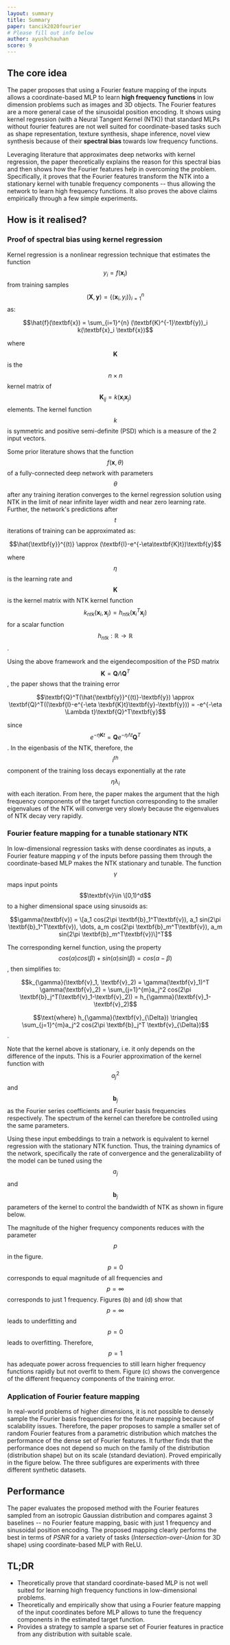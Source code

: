 ```yaml
---
layout: summary
title: Summary
paper: tancik2020fourier
# Please fill out info below
author: ayushchauhan
score: 9
---
```


## The core idea

The paper proposes that using a Fourier feature mapping of the inputs allows a coordinate-based MLP to learn **high frequency functions** in low dimension problems such as images and 3D objects. The Fourier features are a more general case of the sinusoidal position encoding. It shows using kernel regression (with a Neural Tangent Kernel (NTK)) that standard MLPs without fourier features are not well suited for coordinate-based tasks such as shape representation, texture synthesis, shape inference, novel view synthesis because of their **spectral bias** towards low frequency functions.

Leveraging literature that approximates deep networks with kernel regression, the paper theoretically explains the reason for this spectral bias and then shows how the Fourier features help in overcoming the problem. Specifically, it proves that the Fourier features transform the NTK into a stationary kernel with tunable frequency components -- thus allowing the network to learn high frequency functions. It also proves the above claims empirically through a few simple experiments.



## How is it realised?

### Proof of spectral bias using kernel regression

Kernel regression is a nonlinear regression technique that estimates the function $$y_i=f(\textbf{x}_i)$$ from training samples $$(\textbf{X}, \textbf{y}) = \{(\textbf{x}_i, y_i)\}_{i=1}^{n}$$ as:

$$\hat{f}(\textbf{x}) = \sum_{i=1}^{n} (\textbf{K}^{-1}\textbf{y})_i k(\textbf{x}_i \textbf{x})$$

where $$\textbf{K}$$ is the $$n\times n$$ kernel matrix of $$\textbf{K}_{ij}=k(\textbf{x}_i\textbf{x}_j)$$ elements. The kernel function $$k$$ is symmetric and positive semi-definite (PSD) which is a measure of the 2 input vectors. 

Some prior literature shows that the function $$f(\textbf{x}, \theta)$$ of a fully-connected deep network with parameters $$\theta$$ after any training iteration converges to the kernel regression solution using NTK in the limit of near infinite layer width and near zero learning rate. Further, the network's predictions after $$t$$ iterations of training can be approximated as:

$$\hat{\textbf{y}}^{(t)} \approx (\textbf{I}-e^{-\eta\textbf{K}t})\textbf{y}$$

where $$\eta$$ is the learning rate and $$\textbf{K}$$ is the kernel matrix with NTK kernel function $$k_{ntk}(\textbf{x}_i,\textbf{x}_j) = h_{ntk}(\textbf{x}_i^T\textbf{x}_j)$$ for a scalar function $$h_{ntk}: \mathbb{R} \rightarrow \mathbb{R}$$.

Using the above framework and the eigendecomposition of the PSD matrix $$\textbf{K} = \textbf{Q}\Lambda \textbf{Q}^T$$, the paper shows that the training error

$$\textbf{Q}^T(\hat{\textbf{y}}^{(t)}-\textbf{y}) \approx \textbf{Q}^T((\texbf{I}-e^{-\eta \texbf{K}t}\textbf{y}-\textbf{y})) = -e^{-\eta \Lambda t}\textbf{Q}^T\textbf{y}$$

since $$e^{-\eta \textbf{K}t} = \textbf{Q}e^{-\eta \Lambda t}\textbf{Q}^T$$. In the eigenbasis of the NTK, therefore, the $$i^{th}$$ component of the training loss decays exponentially at the rate $$\eta\lambda_i$$ with each iteration. 
From here, the paper makes the argument that the high frequency components of the target function corresponding to the smaller eigenvalues of the NTK will converge very slowly because the eigenvalues of NTK decay very rapidly. 


### Fourier feature mapping for a tunable stationary NTK

In low-dimensional regression tasks with dense coordinates as inputs, a Fourier feature mapping $\gamma$ of the inputs before passing them through the coordinate-based MLP makes the NTK stationary and tunable. The function $$\gamma$$ maps input points $$\textbf{v}\in \[0,1)^d$$ to a higher dimensional space using sinusoids as:

$$\gamma(\textbf{v}) = \[a_1 cos(2\pi \textbf{b}_1^T\textbf{v}), a_1 sin(2\pi \textbf{b}_1^T\textbf{v}), \dots, a_m cos(2\pi \textbf{b}_m^T\textbf{v}), a_m sin(2\pi \textbf{b}_m^T\textbf{v})\]^T$$

The corresponding kernel function, using the property $$cos(\alpha)cos(\beta)+sin(\alpha)sin(\beta)=cos(\alpha -\beta)$$, then simplifies to:

$$k_{\gamma}(\textbf{v}_1, \textbf{v}_2) = \gamma(\textbf{v}_1)^T \gamma(\textbf{v}_2) = \sum_{j=1}^{m}a_j^2 cos(2\pi \textbf{b}_j^T(\textbf{v}_1-\textbf{v}_2)) = h_{\gamma}(\textbf{v}_1-\textbf{v}_2)$$

$$\text{where} h_{\gamma}(\textbf{v}_{\Delta}) \triangleq \sum_{j=1}^{m}a_j^2 cos(2\pi \textbf{b}_j^T \textbf{v}_{\Delta})$$.

Note that the kernel above is stationary, i.e. it only depends on the difference of the inputs. This is a Fourier approximation of the kernel function with $$a_j^2$$ and $$\textbf{b}_j$$ as the Fourier series coefficients and Fourier basis frequencies respectively. The spectrum of the kernel can therefore be controlled using the same parameters. 

Using these input embeddings to train a network is equivalent to kernel regression with the stationary NTK function. Thus, the training dynamics of the network, specifically the rate of convergence and the generalizability of the model can be tuned using the $$a_j$$ and $$\textbf{b}_j$$ parameters of the kernel to control the bandwidth of NTK as shown in figure below.




The magnitude of the higher frequency components reduces with the parameter $$p$$ in the figure. $$p=0$$ corresponds to equal magnitude of all frequencies and $$p=\infty$$ corresponds to just 1 frequency. Figures (b) and (d) show that $$p=\infty$$ leads to underfitting and $$p=0$$ leads to overfitting. Therefore, $$p=1$$ has adequate power across frequencies to still learn higher frequency functions rapidly but not overfit to them. Figure (c) shows the convergence of the different frequency components of the training error. 


### Application of Fourier feature mapping

In real-world problems of higher dimensions, it is not possible to densely sample the Fourier basis frequencies for the feature mapping because of scalability issues. Therefore, the paper proposes to sample a smaller set of random Fourier features from a parametric distribution which matches the performance of the dense set of Fourier features. It further finds that the performance does not depend so much on the family of the distribution (distribution shape) but on its scale (standard deviation). Proved empirically in the figure below. The three subfigures are experiments with three different synthetic datasets.


## Performance



The paper evaluates the proposed method with the Fourier features sampled from an isotropic Gaussian distribution and compares against 3 baselines -- no Fourier feature mapping, basic with just 1 frequency and sinusoidal position encoding. The proposed mapping clearly performs the best in terms of _PSNR_ for a variety of tasks (_Intersection-over-Union_ for 3D shape) using coordinate-based MLP with ReLU.


## TL;DR
* Theoretically prove that standard coordinate-based MLP is not well suited for learning high frequency functions in low-dimensional problems.
* Theoretically and empirically show that using a Fourier feature mapping of the input coordinates before MLP allows to tune the frequency components in the estimated target function.
* Provides a strategy to sample a sparse set of Fourier features in practice from any distribution with suitable scale.





